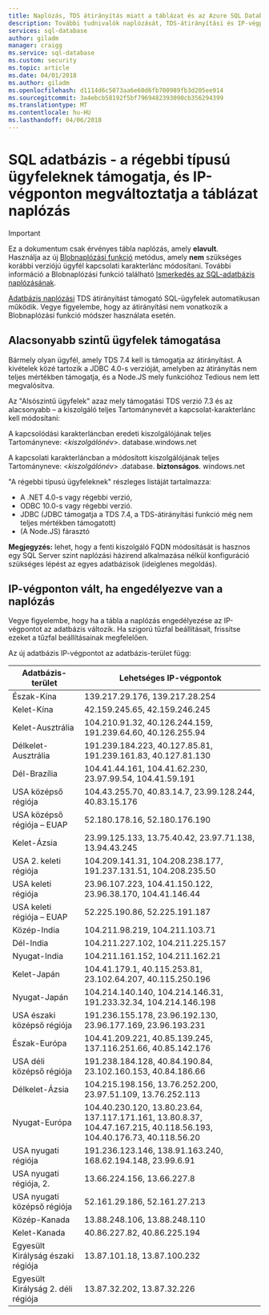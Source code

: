 ```yaml
---
title: Naplózás, TDS átirányítás miatt a táblázat és az Azure SQL Database IP-végpontok |} Microsoft Docs
description: További tudnivalók naplózását, TDS-átirányítási és IP-végpont módosításokat az Azure SQL Database naplózási táblázat végrehajtása során.
services: sql-database
author: giladm
manager: craigg
ms.service: sql-database
ms.custom: security
ms.topic: article
ms.date: 04/01/2018
ms.author: giladm
ms.openlocfilehash: d1114d6c5073aa6e60d6fb700989fb3d205ee914
ms.sourcegitcommit: 3a4ebcb58192f5bf7969482393090cb356294399
ms.translationtype: MT
ms.contentlocale: hu-HU
ms.lasthandoff: 04/06/2018
---
```

# <a name="sql-database----downlevel-clients-support-and-ip-endpoint-changes-for-table-auditing"></a>SQL adatbázis - a régebbi típusú ügyfeleknek támogatja, és IP-végponton megváltoztatja a táblázat naplózás

> [!IMPORTANT]
> Ez a dokumentum csak érvényes tábla naplózás, amely **elavult**.<br>
> Használja az új [Blobnaplózási funkció](sql-database-auditing.md) metódus, amely **nem** szükséges korábbi verziójú ügyfél kapcsolati karakterlánc módosítani. További információ a Blobnaplózási funkció található [Ismerkedés az SQL-adatbázis naplózásának](sql-database-auditing.md).

[Adatbázis naplózási](sql-database-auditing.md) TDS átirányítást támogató SQL-ügyfelek automatikusan működik. Vegye figyelembe, hogy az átirányítási nem vonatkozik a Blobnaplózási funkció módszer használata esetén.

## <a id="subheading-1"></a>Alacsonyabb szintű ügyfelek támogatása
Bármely olyan ügyfél, amely TDS 7.4 kell is támogatja az átirányítást. A kivételek közé tartozik a JDBC 4.0-s verzióját, amelyben az átirányítás nem teljes mértékben támogatja, és a Node.JS mely funkcióhoz Tedious nem lett megvalósítva.

Az "Alsószintű ügyfelek" azaz mely támogatási TDS verzió 7.3 és az alacsonyabb – a kiszolgáló teljes Tartománynevét a kapcsolat-karakterlánc kell módosítani:

A kapcsolódási karakterláncban eredeti kiszolgálójának teljes Tartományneve: <*kiszolgálónév*>. database.windows.net

A kapcsolati karakterláncban a módosított kiszolgálójának teljes Tartományneve: <*kiszolgálónév*> .database. **biztonságos**. windows.net

"A régebbi típusú ügyfeleknek" részleges listáját tartalmazza:

* A .NET 4.0-s vagy régebbi verzió,
* ODBC 10.0-s vagy régebbi verzió.
* JDBC (JDBC támogatja a TDS 7.4, a TDS-átirányítási funkció még nem teljes mértékben támogatott)
* (A Node.JS) fárasztó

**Megjegyzés:** lehet, hogy a fenti kiszolgáló FQDN módosítását is hasznos egy SQL Server szint naplózási házirend alkalmazása nélkül konfiguráció szükséges lépést az egyes adatbázisok (ideiglenes megoldás).

## <a id="subheading-2"></a>IP-végponton vált, ha engedélyezve van a naplózás
Vegye figyelembe, hogy ha a tábla a naplózás engedélyezése az IP-végpontot az adatbázis változik. Ha szigorú tűzfal beállításait, frissítse ezeket a tűzfal beállításainak megfelelően.

Az új adatbázis IP-végpontot az adatbázis-terület függ:

| Adatbázis-terület | Lehetséges IP-végpontok |
| --- | --- |
| Észak-Kína |139.217.29.176, 139.217.28.254 |
| Kelet-Kína |42.159.245.65, 42.159.246.245 |
| Kelet-Ausztrália |104.210.91.32, 40.126.244.159, 191.239.64.60, 40.126.255.94 |
| Délkelet-Ausztrália |191.239.184.223, 40.127.85.81, 191.239.161.83, 40.127.81.130 |
| Dél-Brazília |104.41.44.161, 104.41.62.230, 23.97.99.54, 104.41.59.191 |
| USA középső régiója |104.43.255.70, 40.83.14.7, 23.99.128.244, 40.83.15.176 |
| USA középső régiója – EUAP |52.180.178.16, 52.180.176.190 |
| Kelet-Ázsia |23.99.125.133, 13.75.40.42, 23.97.71.138, 13.94.43.245 |
| USA 2. keleti régiója |104.209.141.31, 104.208.238.177, 191.237.131.51, 104.208.235.50 |
| USA keleti régiója |23.96.107.223, 104.41.150.122, 23.96.38.170, 104.41.146.44 |
| USA keleti régiója – EUAP |52.225.190.86, 52.225.191.187 |
| Közép-India |104.211.98.219, 104.211.103.71 |
| Dél-India |104.211.227.102, 104.211.225.157 |
| Nyugat-India |104.211.161.152, 104.211.162.21 |
| Kelet-Japán |104.41.179.1, 40.115.253.81, 23.102.64.207, 40.115.250.196 |
| Nyugat-Japán |104.214.140.140, 104.214.146.31, 191.233.32.34, 104.214.146.198 |
| USA északi középső régiója |191.236.155.178, 23.96.192.130, 23.96.177.169, 23.96.193.231 |
| Észak-Európa |104.41.209.221, 40.85.139.245, 137.116.251.66, 40.85.142.176 |
| USA déli középső régiója |191.238.184.128, 40.84.190.84, 23.102.160.153, 40.84.186.66 |
| Délkelet-Ázsia |104.215.198.156, 13.76.252.200, 23.97.51.109, 13.76.252.113 |
| Nyugat-Európa |104.40.230.120, 13.80.23.64, 137.117.171.161, 13.80.8.37, 104.47.167.215, 40.118.56.193, 104.40.176.73, 40.118.56.20 |
| USA nyugati régiója |191.236.123.146, 138.91.163.240, 168.62.194.148, 23.99.6.91 |
| USA nyugati régiója, 2. |13.66.224.156, 13.66.227.8 |
| USA nyugati középső régiója |52.161.29.186, 52.161.27.213 |
| Közép-Kanada |13.88.248.106, 13.88.248.110 |
| Kelet-Kanada |40.86.227.82, 40.86.225.194 |
| Egyesült Királyság északi régiója |13.87.101.18, 13.87.100.232 |
| Egyesült Királyság 2. déli régiója |13.87.32.202, 13.87.32.226 |

